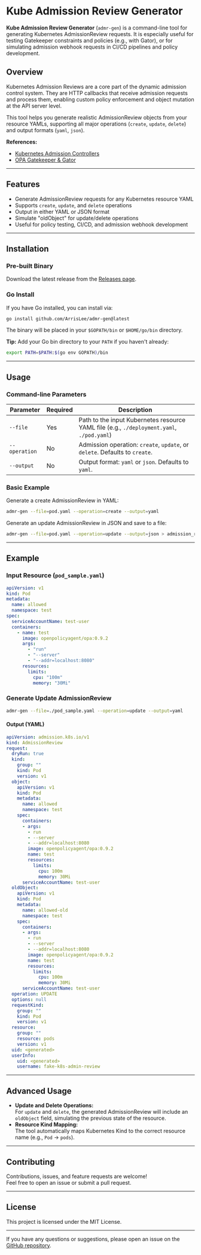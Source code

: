 # Kube Admission Review Generator

**Kube Admission Review Generator** (`admr-gen`) is a command-line tool for generating Kubernetes AdmissionReview requests. It is especially useful for testing Gatekeeper constraints and policies (e.g., with Gator), or for simulating admission webhook requests in CI/CD pipelines and policy development.

## Overview

Kubernetes Admission Reviews are a core part of the dynamic admission control system. They are HTTP callbacks that receive admission requests and process them, enabling custom policy enforcement and object mutation at the API server level.

This tool helps you generate realistic AdmissionReview objects from your resource YAMLs, supporting all major operations (`create`, `update`, `delete`) and output formats (`yaml`, `json`).

**References:**
- [Kubernetes Admission Controllers](https://kubernetes.io/docs/reference/access-authn-authz/extensible-admission-controllers/)
- [OPA Gatekeeper & Gator](https://open-policy-agent.github.io/gatekeeper/website/docs/gator/)

---

## Features

- Generate AdmissionReview requests for any Kubernetes resource YAML
- Supports `create`, `update`, and `delete` operations
- Output in either YAML or JSON format
- Simulate "oldObject" for update/delete operations
- Useful for policy testing, CI/CD, and admission webhook development

---

## Installation

### Pre-built Binary

Download the latest release from the [Releases page](https://github.com/ArrisLee/admr-gen/releases).

### Go Install

If you have Go installed, you can install via:

```sh
go install github.com/ArrisLee/admr-gen@latest
```

The binary will be placed in your `$GOPATH/bin` or `$HOME/go/bin` directory.

**Tip:** Add your Go bin directory to your `PATH` if you haven't already:

```sh
export PATH=$PATH:$(go env GOPATH)/bin
```

---

## Usage

### Command-line Parameters

| Parameter      | Required | Description                                                                                  |
|----------------|----------|----------------------------------------------------------------------------------------------|
| `--file`       | Yes      | Path to the input Kubernetes resource YAML file (e.g., `./deployment.yaml`, `./pod.yaml`)    |
| `--operation`  | No       | Admission operation: `create`, `update`, or `delete`. Defaults to `create`.                  |
| `--output`     | No       | Output format: `yaml` or `json`. Defaults to `yaml`.                                         |

### Basic Example

Generate a create AdmissionReview in YAML:

```sh
admr-gen --file=pod.yaml --operation=create --output=yaml
```

Generate an update AdmissionReview in JSON and save to a file:

```sh
admr-gen --file=pod.yaml --operation=update --output=json > admission_review.json
```

---

## Example

### Input Resource (`pod_sample.yaml`)

```yaml
apiVersion: v1
kind: Pod
metadata:
  name: allowed
  namespace: test
spec:
  serviceAccountName: test-user
  containers:
    - name: test
      image: openpolicyagent/opa:0.9.2
      args:
        - "run"
        - "--server"
        - "--addr=localhost:8080"
      resources:
        limits:
          cpu: "100m"
          memory: "30Mi"
```

### Generate Update AdmissionReview

```sh
admr-gen --file=./pod_sample.yaml --operation=update --output=yaml
```

#### Output (YAML)

```yaml
apiVersion: admission.k8s.io/v1
kind: AdmissionReview
request:
  dryRun: true
  kind:
    group: ""
    kind: Pod
    version: v1
  object:
    apiVersion: v1
    kind: Pod
    metadata:
      name: allowed
      namespace: test
    spec:
      containers:
      - args:
        - run
        - --server
        - --addr=localhost:8080
        image: openpolicyagent/opa:0.9.2
        name: test
        resources:
          limits:
            cpu: 100m
            memory: 30Mi
      serviceAccountName: test-user
  oldObject:
    apiVersion: v1
    kind: Pod
    metadata:
      name: allowed-old
      namespace: test
    spec:
      containers:
      - args:
        - run
        - --server
        - --addr=localhost:8080
        image: openpolicyagent/opa:0.9.2
        name: test
        resources:
          limits:
            cpu: 100m
            memory: 30Mi
      serviceAccountName: test-user
  operation: UPDATE
  options: null
  requestKind:
    group: ""
    kind: Pod
    version: v1
  resource:
    group: ""
    resource: pods
    version: v1
  uid: <generated>
  userInfo:
    uid: <generated>
    username: fake-k8s-admin-review
```

---

## Advanced Usage

- **Update and Delete Operations:**  
  For `update` and `delete`, the generated AdmissionReview will include an `oldObject` field, simulating the previous state of the resource.
- **Resource Kind Mapping:**  
  The tool automatically maps Kubernetes Kind to the correct resource name (e.g., `Pod` → `pods`).

---

## Contributing

Contributions, issues, and feature requests are welcome!  
Feel free to open an issue or submit a pull request.

---

## License

This project is licensed under the MIT License.

---

If you have any questions or suggestions, please open an issue on the [GitHub repository](https://github.com/ArrisLee/admr-gen).